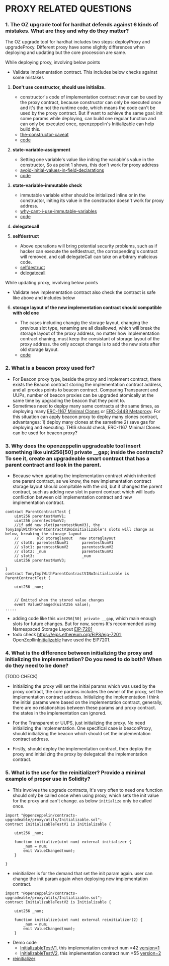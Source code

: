 # PROXY RELATED QUESTIONS

### 1. The OZ upgrade tool for hardhat defends against 6 kinds of mistakes. What are they and why do they matter?

The OZ upgrade tool for hardhat includes two steps: deployProxy and upgradeProxy. Different proxy have some slightly differences when deploying and updating but the core procession are same.

While deploying proxy, involving below points

- Validate implementation contract. This includes below checks against some mistakes

1. **Don't use constructor, should use initialize.**

   - constructor's code of implementation contract never can be used by the proxy contract, because constructor can only be executed once and it's the not the runtime code, which means the code can't be used by the proxy contract. But if want to achieve the same goal: init some params while deploying, can build one regular function and can only be executed once, openzeppelin's Initializable can help build this.
   - [the-constructor-caveat](https://docs.openzeppelin.com/upgrades-plugins/1.x/proxies#the-constructor-caveat)
   - [code](https://github.com/sodexx7/proxies/blob/main/contracts/TonyImplV1.sol#L20)

2. **state-variable-assignment**

   - Setting one variable's value like initing the variable's value in the constructor, So as point 1 shows, this don't work for proxy address
   - [avoid-initial-values-in-field-declarations](https://docs.openzeppelin.com/upgrades-plugins/1.x/writing-upgradeable#avoid-initial-values-in-field-declarations)
   - [code](https://github.com/sodexx7/proxies/blob/main/contracts/TonyImplV1.sol#L14)

3. **state-variable-immutable check**

   - immutable variable either should be initialized inline or in the constructor, initing its value in the constructor doesn't work for proxy address.
   - [why-cant-i-use-immutable-variables](https://docs.openzeppelin.com/upgrades-plugins/1.x/faq#why-cant-i-use-immutable-variables)
   - [code](https://github.com/sodexx7/proxies/blob/main/contracts/TonyImplV1.sol#L12)

4. **delegatecall**
5. **selfdestruct**
   - Above operations will bring potential security problems, such as if hacker can execute the selfdestruct, the corrospending's contract will removed, and call delegateCall can take on arbitrary malicious code.
   - [selfdestruct](https://github.com/sodexx7/proxies/blob/main/contracts/TonyImplV1.sol#L25)
   - [delegatecall](https://github.com/sodexx7/proxies/blob/main/contracts/TonyImplV1.sol#L31)

While updating proxy, involving below points

- Validate new implementation contract also check the contract is safe like above and includes below

6. **storage layout of the new implementation contract should compatible with old one**

   - The cases including changig the storage layout, changing the previous slot type, renaming are all disallowed, which will break the storage layout of the proxy address, no matter how implementation contract chaning, must keep the consistant of storage layout of the proxy address.
     the only accept change is to add the new slots after old storage layout.
   - [code](https://github.com/sodexx7/proxies/blob/main/contracts/TonyImplV2.sol#L11)

### 2. What is a beacon proxy used for?

- For Beacon proxy type, beside the proxy and implement contract, there exists the Beacon contract storing the implementation contract address, and all proxies points to beacon contract. Comparing Transparent and UUPs, number of beacon proxies can be upgraded atomically at the same time by upgrading the beacon that they point to.
- Sometimes need to deplpy many same contracts at the same times, as deploying many [ERC-1167 Minimal Clones](https://www.rareskills.io/post/eip-1167-minimal-proxy-standard-with-initialization-clone-pattern) or [ERC-3448 Metaproxy](https://www.rareskills.io/post/erc-3448-metaproxy-clone). For this situation can apply beacon proxy to deploy many clones contract, advantanges: 1) deploy many clones at the sametime 2) save gas for deploying and executing. THIS should check, ERC-1167 Minimal Clones can be used for beacon proxy?

### 3. Why does the openzeppelin upgradeable tool insert something like uint256[50] private \_\_gap; inside the contracts? To see it, create an upgradeable smart contract that has a parent contract and look in the parent.

- Because when updating the implementation contract which inherited one parent contract, as we know, the new implementation contract storage layout should compitable with the old, but if changed the parent contract, such as adding new slot in parent contract which will leads confliction between old implementation contract and new implementation contract.

```solidity
contract ParentContractTest {
    uint256 parentestNumV1;
    uint256 parentestNumV2;
    //if add new slot(parentestNumV3), the TonyImplWithParentContractV1NoInitializable's slots will change as below, breaking the storage layout
    //        old storaglayout   new storaglayout
    // slot0: parentestNumV1      parentestNumV1
    // slot1: parentestNumV2      parentestNumV2
    // slot2: _num                parentestNumV3
    // slot3:                     _num
    uint256 parentestNumV3;

}
contract TonyImplWithParentContractV1NoInitializable is ParentContractTest {

    uint256 _num;


    // Emitted when the stored value changes
    event ValueChanged(uint256 value);
.....

```

- adding code like this `uint256[50] private __gap`, which main enough slots for future changes. But for now, seems It's recommended using Namespaced Storage Layout [EIP-7201](https://eips.ethereum.org/EIPS/eip-7201)
- todo check https://eips.ethereum.org/EIPS/eip-7201, OpenZepllin[Initializable](https://github.com/OpenZeppelin/openzeppelin-contracts/blob/a5c4cd8182103aa96c2147433bf1bfb8fde63ca9/contracts/proxy/utils/Initializable.sol#L63) have used the EIP7201.

### 4. What is the difference between initializing the proxy and initializing the implementation? Do you need to do both? When do they need to be done?

(TODO CHECK)

- Initializing the proxy will set the initial params which was used by the proxy contract, the core params includes the owner of the proxy, set the implementation contract address. Initializing the implementation I think the initial params were based on the implementation contract, generally, there are no relationships between these params and proxy contract. the states in the implementation can ignored.

- For the Transparent or UUPS, just initializing the proxy. No need initializing the implementation. One specifical case is beaconProxy, should initializing the beacon which should set the implementation contract address.
- Firstly, should deploy the implementation contract, then deploy the proxy and initializing the proxy by delegatcall the implementation contract.

### 5. What is the use for the reinitializer? Provide a minimal example of proper use in Solidity?

- This involves the upgrade contracts, It's very often to need one function should only be called once when using proxy, which sets the init value for the proxy and can't change. as below `initialize` only be called once.

```
import "@openzeppelin/contracts-upgradeable/proxy/utils/Initializable.sol";
contract InitializableTestV1 is Initializable {

    uint256 _num;

    function initialize(uint num) external initializer {
        _num = num;
        emit ValueChanged(num);
    }

}
```

- reinitializer is for the demand that set the init param again. user can change the init param again when deploying new implementation contract.

```
import "@openzeppelin/contracts-upgradeable/proxy/utils/Initializable.sol";
contract InitializableTestV2 is Initializable {

    uint256 _num;

    function initialize(uint num) external reinitializer(2) {
        _num = num;
        emit ValueChanged(num);
    }
```

- Demo code
  - [InitializableTestV1](contracts/InitializableTestV1.sol), this implementation contract num =42 [version=1](https://goerli.etherscan.io/tx/0x9faf8eb65a0f95c0a6a2309e34e1e1ee4f2b385123b09e9723e53b99a884990b#eventlog)
  - [InitializableTestV2](contracts/InitializableTestV2.sol), this implementation contract num =55 [version=2](https://goerli.etherscan.io/tx/0x4828afc6df22421f43c04d1f011ee0e6b69f1244a482df80eb712685e4db7a71#eventlog)
- [reinitializer](https://github.com/OpenZeppelin/openzeppelin-contracts-upgradeable/blob/096fb04d46b093aa2bd5d63af8b952ad4ca39875/contracts/proxy/utils/Initializable.sol#L152)
